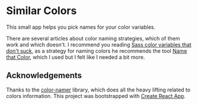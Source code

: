 Similar Colors
==============

This small app helps you pick names for your color variables.

There are several articles about color naming strategies, which of them work and which doesn't.
I recommend you reading [Sass color variables that don't suck](https://davidwalsh.name/sass-color-variables-dont-suck),
as a strategy for naming colors he recommends the tool [Name that Color](http://chir.ag/projects/name-that-color/),
which I used but I felt like I needed a bit more.


## Acknowledgements

Thanks to the [color-namer](https://github.com/zeke/color-namer) library, which does all the heavy lifting related to colors information.
This project was bootstrapped with [Create React App](https://github.com/facebookincubator/create-react-app).
